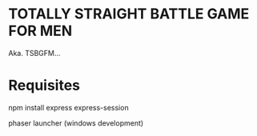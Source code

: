 # TOTALLY STRAIGHT BATTLE GAME FOR MEN

Aka. TSBGFM...

# Requisites

npm install express express-session

phaser launcher (windows development)